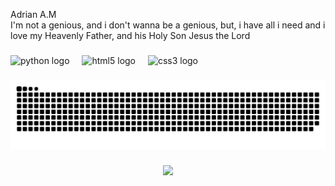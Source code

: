 <p align="left">Adrian A.M<br>I'm not a genious, and i don't wanna be a genious, but, i have all i need and i love my Heavenly Father, and his Holy Son Jesus the Lord</p>

###

<div align="left">
  <img src="https://cdn.jsdelivr.net/gh/devicons/devicon/icons/python/python-original.svg" height="40" alt="python logo"  />
  <img width="12" />
  <img src="https://cdn.jsdelivr.net/gh/devicons/devicon/icons/html5/html5-original.svg" height="40" alt="html5 logo"  />
  <img width="12" />
  <img src="https://cdn.jsdelivr.net/gh/devicons/devicon/icons/css3/css3-original.svg" height="40" alt="css3 logo"  />
</div>

###

<img src="https://raw.githubusercontent.com/clzoam/clzoam/output/snake.svg" alt="Snake animation" />

###

<div align="center">
  <img src="https://visitor-badge.laobi.icu/badge?page_id=clzoam.clzoam&left_color=aqua"  />
</div>

###

